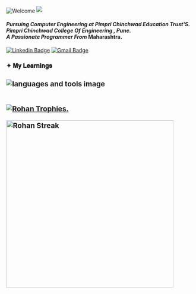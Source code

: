 <img align="center" src="https://visitor-badge.laobi.icu/badge?page_id=RohanAdkine.RohanAdkine"  alt="Welcome" />
<img src="https://readme-typing-svg.herokuapp.com/?font=Righteous&size=35&center=false&vCenter=true&width=500&height=50&duration=7000&lines=Hi+,+I'm+Rohan+Adkine+!;" />

<h4><i>Pursuing Computer Engineering at Pimpri Chinchwad Education Trust'S. Pimpri Chinchwad College Of Engineering , Pune. </i><br/><i>A Passionate Programmer From </i><a style="text-decoration:none" >Maharashtra.</a></h4>
   
[![Linkedin Badge](https://img.shields.io/badge/-LinkedIn-blue?style=flat-square&logo=Linkedin&logoColor=white&link=https://www.linkedin.com/in/rohan-adkine-401630214?utm_source=share&utm_campaign=share_via&utm_content=profile&utm_medium=android_app)](https://www.linkedin.com/in/rohan-adkine-401630214?utm_source=share&utm_campaign=share_via&utm_content=profile&utm_medium=android_app)
[![Gmail Badge](https://img.shields.io/badge/-Gmail-d14836?style=flat-square&logo=Gmail&logoColor=white&link=rohanadkine@gmail.com)](mailto:rohanadkine@gmail.com)

<h3><b>✦ 𝐌𝐲 𝐋𝐞𝐚𝐫𝐧𝐢𝐧𝐠𝐬 <b/><h3>  
<img src="https://skillicons.dev/icons?i=c,cpp,python,java,html,css,git" alt="languages and tools image"/><br/><br/>
<p align="left"> <a href="https://github.com/ryo-ma/github-profile-trophy"><img src="https://github-profile-trophy.vercel.app/?username=RohanAdkine" alt="Rohan Trophies. " /></a> </p>

<img width=450 src="https://github-readme-streak-stats-salesp07.vercel.app/?user=RohanAdkine&count_private=true&theme=react&border_radius=5" alt="Rohan Streak"/><br/>



